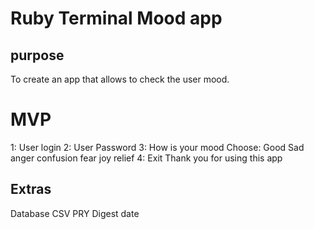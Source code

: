 # Ruby Terminal Mood app


## purpose

To create an app that allows to check the user mood.

# MVP
1: User login
2: User Password 
3: How is your mood
Choose: Good
        Sad 
        anger
        confusion
        fear 
        joy
        relief
4: Exit
Thank you for using this app

## Extras 
 Database
 CSV
 PRY
 Digest
 date
 